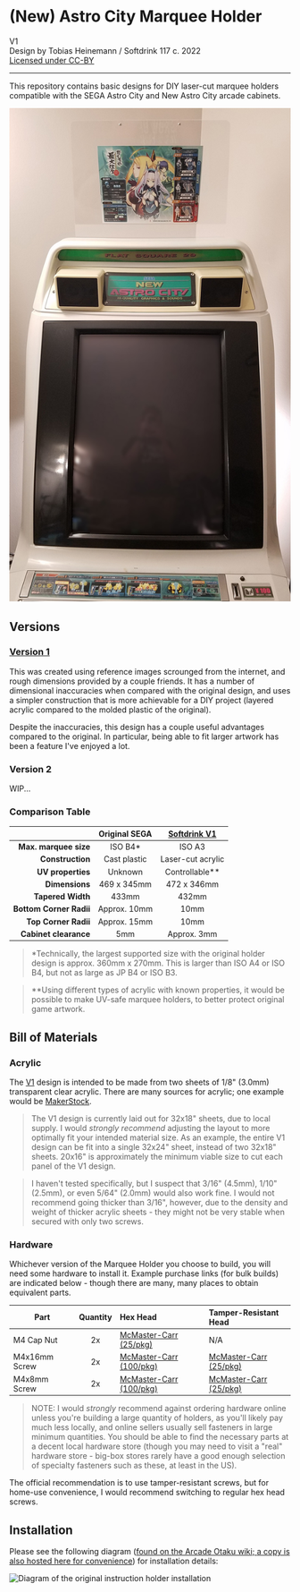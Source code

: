 # (New) Astro City Marquee Holder
V1  
Design by Tobias Heinemann / Softdrink 117 c. 2022  
[Licensed under CC-BY](./LICENSE)

-----

This repository contains basic designs for DIY laser-cut marquee holders compatible with the SEGA Astro City and New Astro City arcade cabinets.

![V1 installed on a New Astro City cabinet, with an A4 instruction card mounted](./V1/photos/AstroMarquee_V1_Installed.jpg)

## Versions

### [Version 1](./V1/)
This was created using reference images scrounged from the internet, and rough dimensions provided by a couple friends. It has a number of dimensional inaccuracies when compared with the original design, and uses a simpler construction that is more achievable for a DIY project (layered acrylic compared to the molded plastic of the original).

Despite the inaccuracies, this design has a couple useful advantages compared to the original. In particular, being able to fit larger artwork has been a feature I've enjoyed a lot.

### Version 2
WIP...

### Comparison Table

|  | Original SEGA | [Softdrink V1](./V1/) |
| ------: | :-------------: | :--: |
| **Max. marquee size** | ISO B4* | ISO A3 |
| **Construction** | Cast plastic | Laser-cut acrylic |
| **UV properties** | Unknown | Controllable** |
| **Dimensions** | 469 x 345mm | 472 x 346mm |
| **Tapered Width** | 433mm | 432mm |
| **Bottom Corner Radii** | Approx. 10mm | 10mm |
| **Top Corner Radii** | Approx. 15mm | 10mm |
| **Cabinet clearance** | 5mm | Approx. 3mm |

> *Technically, the largest supported size with the original holder design is approx. 360mm x 270mm. This is larger than ISO A4 or ISO B4, but not as large as JP B4 or ISO B3.

> **Using different types of acrylic with known properties, it would be possible to make UV-safe marquee holders, to better protect original game artwork.


## Bill of Materials

### Acrylic

The [V1](./V1/) design is intended to be made from two sheets of 1/8" (3.0mm) transparent clear acrylic. There are many sources for acrylic; one example would be [MakerStock](https://makerstock.com/collections/acrylic/products/clear-acrylic?variant=32575693652065).

> The V1 design is currently laid out for 32x18" sheets, due to local supply. I would *strongly recommend* adjusting the layout to more optimally fit your intended material size. As an example, the entire V1 design can be fit into a single 32x24" sheet, instead of two 32x18" sheets. 20x16" is approximately the minimum viable size to cut each panel of the V1 design.

> I haven't tested specifically, but I suspect that 3/16" (4.5mm), 1/10" (2.5mm), or even 5/64" (2.0mm) would also work fine. I would not recommend going thicker than 3/16", however, due to the density and weight of thicker acrylic sheets - they might not be very stable when secured with only two screws.

### Hardware

Whichever version of the Marquee Holder you choose to build, you will need some hardware to install it. Example purchase links (for bulk builds) are indicated below - though there are many, many places to obtain equivalent parts.

| Part | Quantity | Hex Head | Tamper-Resistant Head |
| ---- | :------: | :------- | :-------------------- |
| M4 Cap Nut | 2x | [McMaster-Carr (25/pkg)](https://www.mcmaster.com/94000A035/) | N/A |
| M4x16mm Screw | 2x | [McMaster-Carr (100/pkg)](https://www.mcmaster.com/92095A194/) | [McMaster-Carr (25/pkg)](https://www.mcmaster.com/95635A675/) |
| M4x8mm Screw | 2x | [McMaster-Carr (100/pkg)](https://www.mcmaster.com/92095A189/) | [McMaster-Carr (25/pkg)](https://www.mcmaster.com/95635A671/) |

> NOTE: I would *strongly* recommend against ordering hardware online unless you're building a large quantity of holders, as you'll likely pay much less locally, and online sellers usually sell fasteners in large minimum quantities. You should be able to find the necessary parts at a decent local hardware store (though you may need to visit a "real" hardware store - big-box stores rarely have a good enough selection of specialty fasteners such as these, at least in the US).

The official recommendation is to use tamper-resistant screws, but for home-use convenience, I would recommend switching to regular hex head screws.

## Installation

Please see the following diagram ([found on the Arcade Otaku wiki; ](https://wiki.arcadeotaku.com/images/b/b6/Astro_marquee_holder_fittings.JPG)[a copy is also hosted here for convenience](./external_resources/From_ArcadeOtaku_Wiki__Astro_marquee_holder_fittings.jpg)) for installation details:

![Diagram of the original instruction holder installation](https://wiki.arcadeotaku.com/images/b/b6/Astro_marquee_holder_fittings.JPG)
